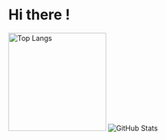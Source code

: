 # Hi there !

<div>
  <img style="height:195px" src="https://github-readme-stats.vercel.app/api/top-langs/?username=stkii&theme=dark&layout=compact&cache_seconds=3600" alt="Top Langs" />
  <img src="https://github-readme-stats.vercel.app/api?username=stkii&show_icons=true&theme=dark&cache_seconds=3600" alt="GitHub Stats" />
</div>

